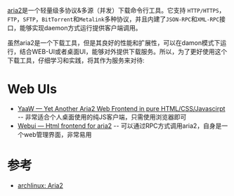 [aria2](https://aria2.github.io/)是一个轻量级多协议&多源（并发）下载命令行工具。它支持 `HTTP/HTTPS`，`FTP`，`SFTP`，`BitTorrent`和`Metalink`多种协议，并且内建了`JSON-RPC`和`XML-RPC`接口，能够实现daemon方式运行提供客户端调用。

虽然aria2是一个下载工具，但是其良好的性能和扩展性，可以在damon模式下运行，结合WEB-UI或者桌面UI，能够对外提供下载服务。所以，为了更好使用这个下载工具，仔细学习和实践，将其作为服务来对待:

# Web UIs

* [YaaW — Yet Another Aria2 Web Frontend in pure HTML/CSS/Javascirpt](https://github.com/binux/yaaw) -- 非常适合个人桌面使用的纯JS客户端，只需使用浏览器即可
* [Webui — Html frontend for aria2](https://github.com/ziahamza/webui-aria2) -- 可以通过RPC方式调用aria2，自身是一个web管理界面，非常易用

# 参考

* [archlinux: Aria2](https://wiki.archlinux.org/index.php/aria2)